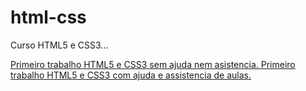 # html-css
 Curso HTML5 e CSS3...

 <a href="https://roquemorgado.github.io/projeto-wow/"> Primeiro trabalho HTML5 e CSS3 sem ajuda nem asistencia.
 <a href="https://roquemorgado.github.io/projeto-android/"> Primeiro trabalho HTML5 e CSS3 com ajuda e assistencia de aulas.